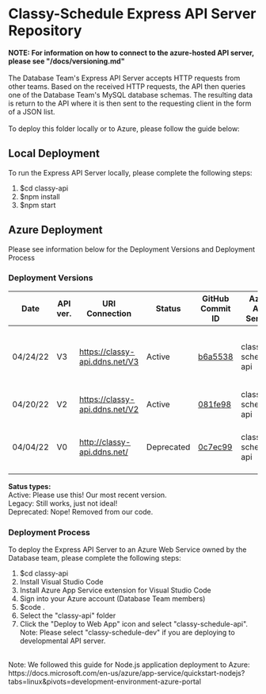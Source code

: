 # Classy-Schedule Express API Server Repository
__NOTE: For information on how to connect to the azure-hosted API server, please see "/docs/versioning.md"__
</br></br>
The Database Team's Express API Server accepts HTTP requests from other teams. Based
on the received HTTP requests, the API then queries one of the Database Team's MySQL
database schemas. The resulting data is return to the API where it is then sent to
the requesting client in the form of a JSON list.
</br></br>
To deploy this folder locally or to Azure, please follow the guide below:

## Local Deployment
To run the Express API Server locally, please complete the following steps:
1. $cd classy-api
2. $npm install
3. $npm start

## Azure Deployment
Please see information below for the Deployment Versions and Deployment Process

### Deployment Versions
| Date     | API ver. | URI Connection                | Status | GitHub Commit ID                                                                                                  | Azure App Service   | Notes                                   |
|----------|----------|-------------------------------|--------|-------------------------------------------------------------------------------------------------------------------|---------------------|-----------------------------------------|
| 04/24/22 | V3       | https://classy-api.ddns.net/V3 | Active | [b6a5538](https://github.com/elizabethwhalen/CISC480-Spring-2022/commit/b6a5538f54040d812b63ba8c5095f43991555e80) | classy-schedule-api | Async/await and more robust options for certain tables |
| 04/20/22 | V2       | https://classy-api.ddns.net/V2 | Active | [081fe98](https://github.com/elizabethwhalen/CISC480-Spring-2022/commit/081fe98a2d5377d59a871f55291b30573c68d751) | classy-schedule-api | Login and tokens |
| 04/04/22 | V0       | http://classy-api.ddns.net/   | Deprecated | [0c7ec99](https://github.com/elizabethwhalen/CISC480-Spring-2022/commit/0c7ec9923d5abf9030e9a63c4d0e04b285c98129) | classy-schedule-api | Original version without update working |

**Satus types:**
</br>
Active: Please use this! Our most recent version. </br>
Legacy: Still works, just not ideal! </br>
Deprecated: Nope! Removed from our code. </br>

### Deployment Process
To deploy the Express API Server to an Azure Web Service owned by the Database team, please complete the following steps:
1. $cd classy-api
2. Install Visual Studio Code
3. Install Azure App Service extension for Visual Studio Code
4. Sign into your Azure account (Database Team members)
5. $code .
6. Select the "classy-api" folder
7. Click the "Deploy to Web App" icon and select "classy-schedule-api". Note: Please select "classy-schedule-dev" if you are deploying to developmental API server.

</br>
Note: We followed this guide for Node.js application deployment to Azure: https://docs.microsoft.com/en-us/azure/app-service/quickstart-nodejs?tabs=linux&pivots=development-environment-azure-portal
